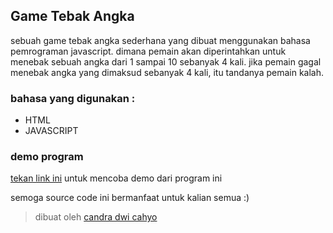 ## Game Tebak Angka
sebuah game tebak angka sederhana yang dibuat menggunakan bahasa pemrograman javascript. dimana pemain akan diperintahkan untuk menebak sebuah angka dari 1 sampai 10 sebanyak 4 kali. jika pemain gagal menebak angka yang dimaksud sebanyak 4 kali, itu tandanya pemain kalah.

### bahasa yang digunakan :
* HTML   
* JAVASCRIPT 

### demo program 
[tekan link ini](https://candradwicahyo.github.io/game-tebak-angka) untuk mencoba demo dari program ini

semoga source code ini bermanfaat untuk kalian semua :)

> dibuat oleh [candra dwi cahyo](https://instagram.com/candradwicahyo18)
